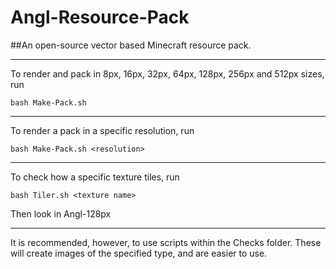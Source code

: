 # Angl-Resource-Pack
##An open-source vector based Minecraft resource pack.

***

To render and pack in 8px, 16px, 32px, 64px, 128px, 256px and 512px sizes, run

	bash Make-Pack.sh
***

To render a pack in a specific resolution, run

	bash Make-Pack.sh <resolution>
***

To check how a specific texture tiles, run

	bash Tiler.sh <texture name>

Then look in Angl-128px

***

It is recommended, however, to use scripts within the Checks folder.
These will create images of the specified type, and are easier to use.
